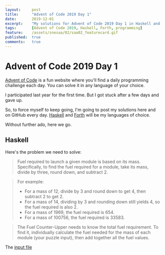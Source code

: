 ```yaml
---
layout:     post
title:      "Advent of Code 2019 Day 1"
date:       2019-12-01
excerpt:    "My solutions for Advent of Code 2019 Day 1 in Haskell and Forth"
tags:       [Advent of Code 2019, Haskell, Forth, programming]
feature:    /assets/snesaa/02/saa02_featurecard.gif
published:  true
comments:   true
---
```

# Advent of Code 2019 Day 1

[Advent of Code][aoc] is a fun website where you'll find a daily programming challenge each day. You can solve it in any language of your choice.

I participated last year for the first time. But I got stuck after a few days and gave up. 

So, to force myself to keep going, I'm going to post my solutions here and on GitHub every day. [Haskell][hask] and [Forth][forth] will be my languages of choice. 

Without further ado, here we go.

## Haskell 

Here's the problem we need to solve:

> Fuel required to launch a given module is based on its mass. Specifically, to find the fuel required for a module, take its mass, divide by three, round down, and subtract 2.

> For example:
> - For a mass of 12, divide by 3 and round down to get 4, then subtract 2 to get 2.
> - For a mass of 14, dividing by 3 and rounding down still yields 4, so the fuel required is also 2.
> - For a mass of 1969, the fuel required is 654.
> - For a mass of 100756, the fuel required is 33583.

> The Fuel Counter-Upper needs to know the total fuel requirement. To find it, individually calculate the fuel needed for the mass of each module (your puzzle input), then add together all the fuel values.

The [input file][input]

[aoc]: https://adventofcode.com/2019
[hask]: https://wiki.haskell.org/Haskell
[forth]: https://en.wikipedia.org/wiki/Forth_(programming_language)
[gjz]: https://georgjz.github.io/posts/
[ghc]: https://www.haskell.org/ghc/
[ghhask]: https://github.com/georgjz/advent-of-code-2019-haskell
[ghforth]: https://github.com/georgjz/advent-of-code-2019-forth
[input]: https://github.com/georgjz/advent-of-code-2019-haskell/blob/master/day01/Input.txt